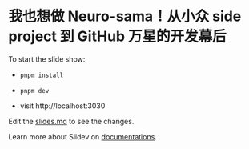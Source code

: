 # 我也想做 Neuro-sama！从小众 side project 到 GitHub 万星的开发幕后

To start the slide show:

- `pnpm install`
- `pnpm dev`

- visit http://localhost:3030

Edit the [slides.md](./slides.md) to see the changes.

Learn more about Slidev on [documentations](https://sli.dev/).
